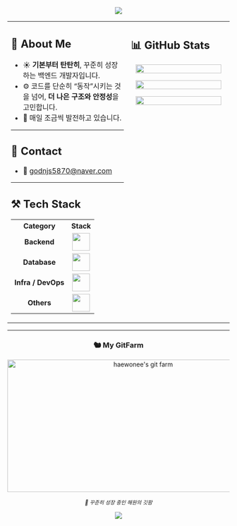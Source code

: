 <!-- 상단 배너 -->
<p align="center">
  <img src="https://capsule-render.vercel.app/api?type=waving&color=FFB6C1&height=200&section=header&text=haewon's%20GITHUB&fontSize=50&fontColor=ffffff&fontAlignY=35&desc=Backend%20Developer&descAlignY=55&descAlign=50"/>
</p>

<table>
<tr>
<td width="54%" valign="top">

## 🌸 About Me

- ☀️ **기본부터 탄탄히**, 꾸준히 성장하는 백엔드 개발자입니다.  
- ⚙️ 코드를 단순히 “동작”시키는 것을 넘어, **더 나은 구조와 안정성**을 고민합니다.  
- 🌱 매일 조금씩 발전하고 있습니다.  

---

## 💌 Contact
- 💌 godnjs5870@naver.com  

---

## ⚒️ Tech Stack

<table>
  <tr>
    <th>Category</th>
    <th>Stack</th>
  </tr>
  <tr>
    <td align="center"><b>Backend</b></td>
    <td align="center">
      <img src="https://skillicons.dev/icons?i=java,spring,hibernate" height="40"/>
    </td>
  </tr>
  <tr>
    <td align="center"><b>Database</b></td>
    <td align="center">
      <img src="https://skillicons.dev/icons?i=postgres,mysql,mongodb" height="40"/>
    </td>
  </tr>
  <tr>
    <td align="center"><b>Infra / DevOps</b></td>
    <td align="center">
      <img src="https://skillicons.dev/icons?i=docker,aws,githubactions" height="40"/>
    </td>
  </tr>
  <tr>
    <td align="center"><b>Others</b></td>
    <td align="center">
      <img src="https://skillicons.dev/icons?i=kafka,git" height="40"/>
    </td>
  </tr>
</table>


<td width="46%" valign="top">

## 📊 GitHub Stats

<p align="center">
  <img src="https://github-readme-streak-stats.herokuapp.com/?user=haewonee&theme=rose_pine&ring=ffb6c1&fire=ff69b4&currStreakLabel=fce4ec" width="95%"/>
</p>

<p align="center">
  <img src="https://github-readme-stats.vercel.app/api?username=haewonee&show_icons=true&theme=rose_pine&title_color=ffb6c1&icon_color=ff69b4&text_color=fce4ec&bg_color=141321" width="95%"/>
</p>

<p align="center">
  <img src="https://github-readme-stats.vercel.app/api/top-langs/?username=haewonee&layout=compact&theme=rose_pine&title_color=ffb6c1&text_color=fce4ec&bg_color=141321" width="95%"/>
</p>

</td>
</tr>
</table>
<!-- 🐿️ My GitFarm -->
<div align="center">

---
  
### 🐿️ My GitFarm

<a href="https://www.gitanimals.org/en_US?utm_medium=image&utm_source=haewonee&utm_content=farm">
  <img
    src="https://render.gitanimals.org/farms/haewonee"
    width="600"
    height="300"
    alt="haewonee's git farm"
  />
</a>

<br/>

<sub><em>🐾 꾸준히 성장 중인 해원의 깃팜</em></sub>

</div>


<!-- 하단 배너 -->
<p align="center">
  <img src="https://capsule-render.vercel.app/api?type=waving&color=FFB6C1&height=150&section=footer"/>
</p>
